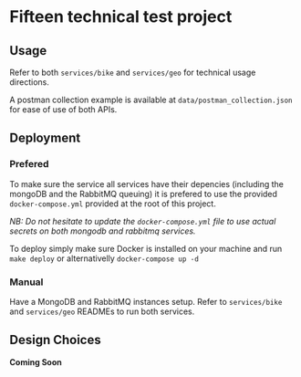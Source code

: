 # Fifteen technical test project

## Usage

Refer to both `services/bike` and `services/geo` for technical usage directions.

A postman collection example is available at `data/postman_collection.json` for ease of use of both APIs.

## Deployment

### Prefered

To make sure the service all services have their depencies (including the mongoDB and the RabbitMQ queuing) it is prefered to use the provided `docker-compose.yml` provided at the root of this project.

_NB: Do not hesitate to update the `docker-compose.yml` file to use actual secrets on both mongodb and rabbitmq services._

To deploy simply make sure Docker is installed on your machine and run `make deploy` or alternativelly `docker-compose up -d`

### Manual

Have a MongoDB and RabbitMQ instances setup. Refer to `services/bike` and `services/geo` READMEs to run both services.

## Design Choices

**Coming Soon**
